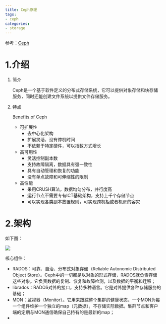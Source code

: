 ```yaml
---
title: Ceph原理
tags:
- ceph
categories:
- storage
---
```


参考：[Ceph](https://docs.ceph.com/en/latest/)

# 1.介绍

1. 简介

   Ceph是一个基于软件定义的分布式存储系统，它可以提供对象存储和块存储服务，同时还能创建文件系统以提供文件存储服务。

2. 特点

   [Benefits of Ceph](https://ceph.io/en/discover/)

   - 可扩展性
     - 去中心化架构
     - 扩展灵活，没有停机时间
     - 不依赖于特定硬件，可以指数方式增长
   - 高可用性
     - 灵活控制副本数
     - 支持故障隔离，数据具有强一致性
     - 具有自动管理和恢复的功能
     - 没有单点故障和可伸缩性的限制
   - 高性能
     - 采用CRUSH算法，数据均匀分布，并行度高
     - 运行节点不需要专有ICT基础架构，支持上千个存储节点
     - 可以实现各类副本放置规则，可实现跨机柜或者机房的容灾

# 2.架构

如下图：

![](https://images-pigo.oss-cn-beijing.aliyuncs.com/20220710182757.png)

核心组件：

- RADOS：可靠、自治、分布式对象存储（Reliable Autonomic Distributed Object Store）。Ceph中的一切都是以对象的形式存储，RADOS就负责存储这些对象。它负责数据的复制、恢复和故障检测，以及数据的平衡和迁移；
- librados：RADOS对外的接口，支持多种语言。它是对外提供各种存储服务的基础；
- MON：监视器（Monitor）。它用来跟踪整个集群的健康状态，一个MON为每一个组件维护一个独立的map（元数据），不存储实际数据。集群节点和客户端的定期与MON通信确保自己持有的是最新的map；
- 

